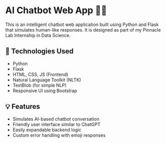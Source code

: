 # AI Chatbot Web App 🤖💬

This is an intelligent chatbot web application built using Python and Flask that simulates human-like responses. It is designed as part of my Pinnacle Lab Internship in Data Science.

## 🔧 Technologies Used
- Python
- Flask
- HTML, CSS, JS (Frontend)
- Natural Language Toolkit (NLTK)
- TextBlob (for simple NLP)
- Responsive UI using Bootstrap

## 💡 Features
- Simulates AI-based chatbot conversation
- Friendly user interface similar to ChatGPT
- Easily expandable backend logic
- Custom error handling with emoji responses
